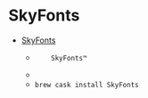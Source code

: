 # SkyFonts
- [SkyFonts](https://skyfonts.com/)
  -         SkyFonts™     
  - 
  - `brew cask install SkyFonts`
